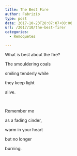 ```yaml
---
title: The Best Fire
author: Fabrizio
type: post
date: 2017-10-23T20:07:07+00:00
url: /2017/10/the-best-fire/
categories:
  - Remoquetes

---
```

What is best about the fire?

The smouldering coals

smiling tenderly while

they keep light

alive.

&nbsp;

Remember me

as a fading cinder,

warm in your heart

but no longer

burning.